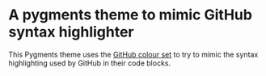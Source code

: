A pygments theme to mimic GitHub syntax highlighter
===

This Pygments theme uses the [GitHub colour set](https://github.com/primer/github-syntax-light) to try to mimic the syntax highlighting used by GitHub in their code blocks.

